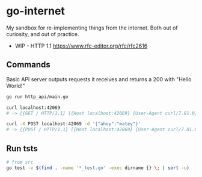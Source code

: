 # go-internet

My sandbox for re-implementing things from the internet. Both out of curiosity, and out of practice.

- WIP - HTTP 1.1 https://www.rfc-editor.org/rfc/rfc2616

## Commands

Basic API server outputs requests it receives and returns a 200 with "Hello World!"

```sh
go run http_api/main.go

curl localhost:42069
# -> {{GET / HTTP/1.1} [{Host localhost:42069} {User-Agent curl/7.81.0} {Accept */*}] }

curl -X POST localhost:42069 -d '{"ahoy":"matey"}'
# -> {{POST / HTTP/1.1} [{Host localhost:42069} {User-Agent curl/7.81.0} {Accept */*} {Content-Length 16} {Content-Type application/x-www-form-urlencoded}] {"ahoy":"matey"}}
```

## Run tsts

```bash
# from src
go test -v $(find . -name '*_test.go' -exec dirname {} \; | sort -u)
```
